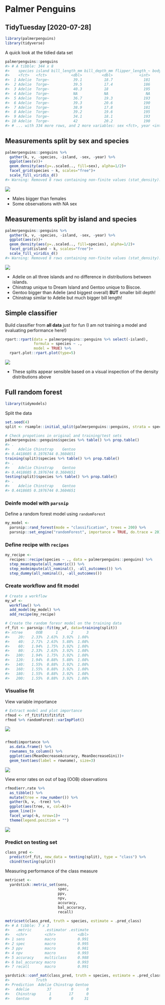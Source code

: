 Palmer Penguins
================

## TidyTuesday \[2020-07-28\]

``` r
library(palmerpenguins)
library(tidyverse)
```

A quick look at the tidied data set

``` r
palmerpenguins::penguins
#> # A tibble: 344 x 8
#>    species island bill_length_mm bill_depth_mm flipper_length_~ body_mass_g
#>    <fct>   <fct>           <dbl>         <dbl>            <int>       <int>
#>  1 Adelie  Torge~           39.1          18.7              181        3750
#>  2 Adelie  Torge~           39.5          17.4              186        3800
#>  3 Adelie  Torge~           40.3          18                195        3250
#>  4 Adelie  Torge~           NA            NA                 NA          NA
#>  5 Adelie  Torge~           36.7          19.3              193        3450
#>  6 Adelie  Torge~           39.3          20.6              190        3650
#>  7 Adelie  Torge~           38.9          17.8              181        3625
#>  8 Adelie  Torge~           39.2          19.6              195        4675
#>  9 Adelie  Torge~           34.1          18.1              193        3475
#> 10 Adelie  Torge~           42            20.2              190        4250
#> # ... with 334 more rows, and 2 more variables: sex <fct>, year <int>
```

## Measurements split by sex and species

``` r
palmerpenguins::penguins %>%  
  gather(k, v, -species, -island, -sex, -year) %>% 
  ggplot(aes(v))+
  geom_density(aes(y=..scaled.., fill=sex), alpha=1/2)+
  facet_grid(species ~ k, scales="free")+
  scale_fill_viridis_d()
#> Warning: Removed 8 rows containing non-finite values (stat_density).
```

![](README_files/figure-gfm/unnamed-chunk-4-1.png)<!-- -->

  - Males bigger than females
  - Some observations with NA sex

## Measurements split by island and species

``` r
palmerpenguins::penguins %>%  
  gather(k, v, -species, -island, -sex, -year) %>% 
  ggplot(aes(v))+
  geom_density(aes(y=..scaled.., fill=species), alpha=1/2)+
  facet_grid(island ~ k, scales="free")+
  scale_fill_viridis_d()
#> Warning: Removed 8 rows containing non-finite values (stat_density).
```

![](README_files/figure-gfm/unnamed-chunk-5-1.png)<!-- -->

  - Adelie on all three islands and no difference in distributions
    between islands.
  - Chinstrap unique to Dream Island and Gentoo unique to Biscoe.
  - Gentoo bigger than Adelie (and biggest overall) **BUT** smaller bill
    depth\!
  - Chinstrap similar to Adelie but much bigger bill length\!

## Simple classifier

Build classifier from **all data** just for fun (I am not training a
model and evaluating performance here\!)

``` r
rpart::rpart(data = palmerpenguins::penguins %>% select(-island),
             formula = species ~ .,
             model = TRUE) %>% 
  rpart.plot::rpart.plot(type=5)
```

![](README_files/figure-gfm/unnamed-chunk-6-1.png)<!-- -->

  - These splits appear sensible based on a visual inspection of the
    density distributions above

## Full random forest

``` r
library(tidymodels)
```

Split the data

``` r
set.seed(4)
split <- rsample::initial_split(palmerpenguins::penguins, strata = species)
```

``` r
# Check propotions in original and training/test sets
palmerpenguins::penguins$species %>% table() %>% prop.table()
#> .
#>    Adelie Chinstrap    Gentoo 
#> 0.4418605 0.1976744 0.3604651
training(split)$species %>% table() %>% prop.table()
#> .
#>    Adelie Chinstrap    Gentoo 
#> 0.4418605 0.1976744 0.3604651
testing(split)$species %>% table() %>% prop.table()
#> .
#>    Adelie Chinstrap    Gentoo 
#> 0.4418605 0.1976744 0.3604651
```

### Deinfe model with `parsnip`

Define a random forest model using `randomForest`

``` r
my_model <- 
  parsnip::rand_forest(mode = "classification", trees = 200) %>% 
  parsnip::set_engine("randomForest", importance = TRUE, do.trace = 20)
```

### Define recipe with `recipes`

``` r
my_recipe <-
  recipes::recipe(species ~ ., data = palmerpenguins::penguins) %>% 
  step_meanimpute(all_numeric()) %>% 
  step_modeimpute(all_nominal(), -all_outcomes()) %>% 
  step_dummy(all_nominal(), -all_outcomes())
```

### Create workflow and fit model

``` r
# Create a workflow   
my_wf <-
  workflow() %>% 
  add_model(my_model) %>% 
  add_recipe(my_recipe)

# Create the random foresr model on the training data
rf_fit <- parsnip::fit(my_wf, data=training(split))
#> ntree      OOB      1      2      3
#>    20:   2.33%  2.63%  3.92%  1.08%
#>    40:   2.71%  2.63%  5.88%  1.08%
#>    60:   1.94%  1.75%  3.92%  1.08%
#>    80:   2.33%  2.63%  3.92%  1.08%
#>   100:   1.94%  1.75%  3.92%  1.08%
#>   120:   1.94%  0.88%  5.88%  1.08%
#>   140:   1.55%  0.88%  3.92%  1.08%
#>   160:   1.55%  0.88%  3.92%  1.08%
#>   180:   1.55%  0.88%  3.92%  1.08%
#>   200:   1.55%  0.88%  3.92%  1.08%
```

### Visualise fit

View variable importance

``` r
# Extract model and plot importance
rfmod <- rf_fit$fit$fit$fit
rfmod %>% randomForest::varImpPlot()
```

![](README_files/figure-gfm/unnamed-chunk-13-1.png)<!-- -->

``` r

rfmod$importance %>% 
  as.data.frame() %>% 
  rownames_to_column() %>% 
  ggplot(aes(MeanDecreaseAccuracy, MeanDecreaseGini))+
  geom_text(aes(label = rowname), size=3)
```

![](README_files/figure-gfm/unnamed-chunk-13-2.png)<!-- -->

View error rates on out of bag (OOB) observations

``` r
rfmod$err.rate %>% 
  as_tibble() %>% 
  mutate(tree = row_number()) %>% 
  gather(k, v, -tree) %>% 
  ggplot(aes(tree, v, col=k))+
  geom_line()+
  facet_wrap(~k, nrow=1)+
  theme(legend.position = "")
```

![](README_files/figure-gfm/unnamed-chunk-14-1.png)<!-- -->

### Predict on testing set

``` r
class_pred <-
  predict(rf_fit, new_data = testing(split), type = "class") %>% 
  cbind(testing(split))
```

Measuring performance of the class measure

``` r
metricset <- 
  yardstick::metric_set(sens, 
                        spec, 
                        ppv, 
                        npv, 
                        accuracy, 
                        bal_accuracy, 
                        recall)

metricset(class_pred, truth = species, estimate = .pred_class)
#> # A tibble: 7 x 3
#>   .metric      .estimator .estimate
#>   <chr>        <chr>          <dbl>
#> 1 sens         macro          0.991
#> 2 spec         macro          0.995
#> 3 ppv          macro          0.981
#> 4 npv          macro          0.993
#> 5 accuracy     multiclass     0.988
#> 6 bal_accuracy macro          0.993
#> 7 recall       macro          0.991

yardstick::conf_mat(class_pred, truth = species, estimate = .pred_class)
#>            Truth
#> Prediction  Adelie Chinstrap Gentoo
#>   Adelie        37         0      0
#>   Chinstrap      1        17      0
#>   Gentoo         0         0     31
```
